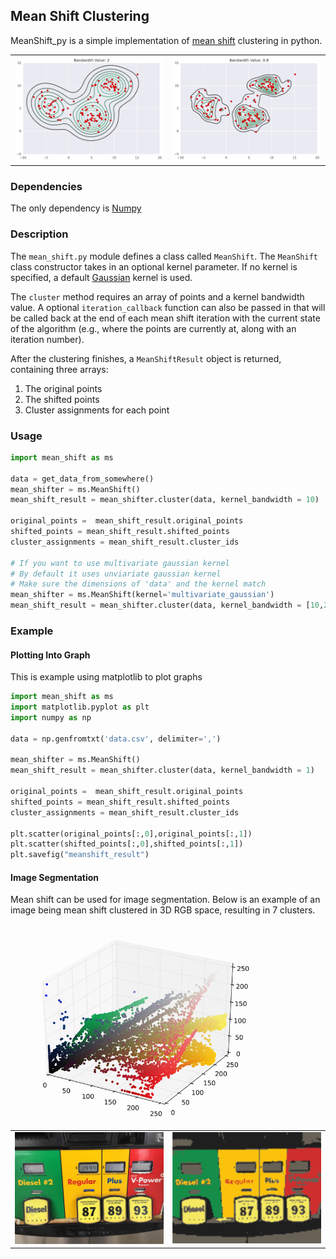 ## Mean Shift Clustering
MeanShift_py is a simple implementation of [mean shift](http://en.wikipedia.org/wiki/Mean_shift) clustering in python.


<table>
<tr>
<td><img src="sample_images/ms_2d_bw_2.gif"/></td>
<td><img src="sample_images/ms_2d_bw_.8.gif"/></td>
</tr>
</table>

### Dependencies
The only dependency is [Numpy](http://www.numpy.org/)

### Description
The `mean_shift.py` module defines a class called `MeanShift`. The `MeanShift` class constructor takes in an optional kernel parameter. If no kernel is specified, a default [Gaussian](http://en.wikipedia.org/wiki/Gaussian_function) kernel is used.

The `cluster` method requires an array of points and a kernel bandwidth value. A optional `iteration_callback` function can also be passed in that will be called back at the end of each mean shift iteration with the current state of the algorithm (e.g., where the points are currently at, along with an iteration number).

After the clustering finishes, a `MeanShiftResult` object is returned, containing three arrays:

1. The original points
2. The shifted points
3. Cluster assignments for each point

### Usage
```python
import mean_shift as ms

data = get_data_from_somewhere()
mean_shifter = ms.MeanShift()
mean_shift_result = mean_shifter.cluster(data, kernel_bandwidth = 10)

original_points =  mean_shift_result.original_points
shifted_points = mean_shift_result.shifted_points
cluster_assignments = mean_shift_result.cluster_ids

# If you want to use multivariate gaussian kernel
# By default it uses unviariate gaussian kernel
# Make sure the dimensions of 'data' and the kernel match
mean_shifter = ms.MeanShift(kernel='multivariate_gaussian')
mean_shift_result = mean_shifter.cluster(data, kernel_bandwidth = [10,20,30])
```

### Example
#### Plotting Into Graph
This is example using matplotlib to plot graphs
```python
import mean_shift as ms
import matplotlib.pyplot as plt
import numpy as np

data = np.genfromtxt('data.csv', delimiter=',')

mean_shifter = ms.MeanShift()
mean_shift_result = mean_shifter.cluster(data, kernel_bandwidth = 1)

original_points =  mean_shift_result.original_points
shifted_points = mean_shift_result.shifted_points
cluster_assignments = mean_shift_result.cluster_ids

plt.scatter(original_points[:,0],original_points[:,1])
plt.scatter(shifted_points[:,0],shifted_points[:,1])
plt.savefig("meanshift_result")
```

#### Image Segmentation
Mean shift can be used for image segmentation. Below is an example of an image being mean shift clustered in 3D RGB space, resulting in 7 clusters.

<img width=400 src="sample_images/ms_3d_image_animation.gif"/>

<table border="0">
<tr>
<td><img src="sample_images/mean_shift_image.jpg"/></td>
<td><img src="sample_images/mean_shift_image_clustered.png"/></td>
</tr>
</table>


